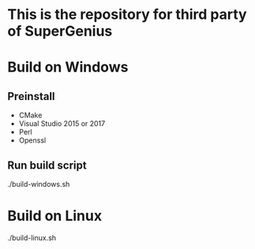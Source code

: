 

This is the repository for third party of SuperGenius
===================================

# Build on Windows

## Preinstall
- CMake 
- Visual Studio 2015 or 2017
- Perl 
- Openssl

## Run build script
./build-windows.sh

# Build on Linux
./build-linux.sh



